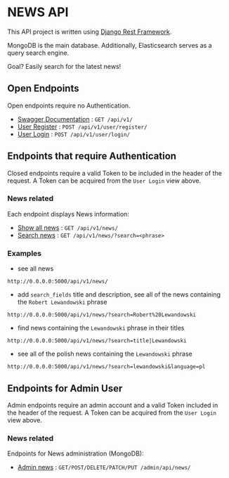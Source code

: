 # NEWS API

This API project is written using [Django Rest Framework](https://github.com/tomchristie/django-rest-framework).

MongoDB is the main database. Additionally, Elasticsearch serves as a query search engine.

Goal? Easily search for the latest news!

## Open Endpoints

Open endpoints require no Authentication.

* [Swagger Documentation](https://swagger.io/) : `GET /api/v1/`
* [User Register](docs/user-register.md) : `POST /api/v1/user/register/`
* [User Login](docs/user-login.md) : `POST /api/v1/user/login/`


## Endpoints that require Authentication

Closed endpoints require a valid Token to be included in the header of the
request. A Token can be acquired from the `User Login` view above.

### News related

Each endpoint displays News information:

* [Show all news](docs/news-all.md) : `GET /api/v1/news/`
* [Search news](docs/news-search.md) : `GET /api/v1/news/?search=<phrase>`


### Examples
- see all news
```
http://0.0.0.0:5000/api/v1/news/ 
```
-  add `search_fields` title and description, see all of the news containing the `Robert Lewandowski` phrase
```
http://0.0.0.0:5000/api/v1/news/?search=Robert%20Lewandowski 
```

- find news containing the `Lewandowski` phrase in their titles

```
http://0.0.0.0:5000/api/v1/news/?search=title|Lewandowski 
```

- see all of the polish news containing the `Lewandowski` phrase

```
http://0.0.0.0:5000/api/v1/news/?search=lewandowski&language=pl
```

## Endpoints for Admin User

Admin endpoints require an admin account and a valid Token included in the header of the
request. A Token can be acquired from the `User Login` view above.

### News related

Endpoints for News administration (MongoDB):

* [Admin news](docs/admin-news.md) : `GET/POST/DELETE/PATCH/PUT /admin/api/news/`